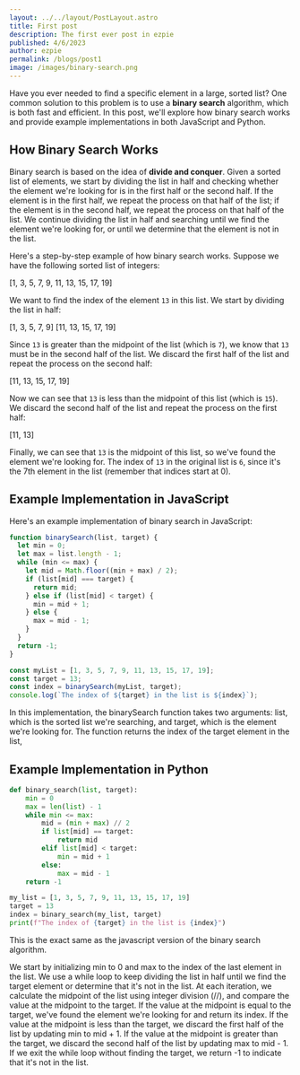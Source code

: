 ```yaml
---
layout: ../../layout/PostLayout.astro
title: First post
description: The first ever post in ezpie
published: 4/6/2023
author: ezpie
permalink: /blogs/post1
image: /images/binary-search.png
---
```


Have you ever needed to find a specific element in a large, sorted list? One common solution to this problem is to use a **binary search** algorithm, which is both fast and efficient. In this post, we'll explore how binary search works and provide example implementations in both JavaScript and Python.

## How Binary Search Works

Binary search is based on the idea of **divide and conquer**. Given a sorted list of elements, we start by dividing the list in half and checking whether the element we're looking for is in the first half or the second half. If the element is in the first half, we repeat the process on that half of the list; if the element is in the second half, we repeat the process on that half of the list. We continue dividing the list in half and searching until we find the element we're looking for, or until we determine that the element is not in the list.

Here's a step-by-step example of how binary search works. Suppose we have the following sorted list of integers:

[1, 3, 5, 7, 9, 11, 13, 15, 17, 19]

We want to find the index of the element `13` in this list. We start by dividing the list in half:

[1, 3, 5, 7, 9] [11, 13, 15, 17, 19]

Since `13` is greater than the midpoint of the list (which is `7`), we know that `13` must be in the second half of the list. We discard the first half of the list and repeat the process on the second half:

[11, 13, 15, 17, 19]

Now we can see that `13` is less than the midpoint of this list (which is `15`). We discard the second half of the list and repeat the process on the first half:

[11, 13]

Finally, we can see that `13` is the midpoint of this list, so we've found the element we're looking for. The index of `13` in the original list is `6`, since it's the 7th element in the list (remember that indices start at 0).

## Example Implementation in JavaScript

Here's an example implementation of binary search in JavaScript:

```javascript
function binarySearch(list, target) {
  let min = 0;
  let max = list.length - 1;
  while (min <= max) {
    let mid = Math.floor((min + max) / 2);
    if (list[mid] === target) {
      return mid;
    } else if (list[mid] < target) {
      min = mid + 1;
    } else {
      max = mid - 1;
    }
  }
  return -1;
}

const myList = [1, 3, 5, 7, 9, 11, 13, 15, 17, 19];
const target = 13;
const index = binarySearch(myList, target);
console.log(`The index of ${target} in the list is ${index}`);
```

In this implementation, the binarySearch function takes two arguments: list, which is the sorted list we're searching, and target, which is the element we're looking for. The function returns the index of the target element in the list,

## Example Implementation in Python

```python
def binary_search(list, target):
    min = 0
    max = len(list) - 1
    while min <= max:
        mid = (min + max) // 2
        if list[mid] == target:
            return mid
        elif list[mid] < target:
            min = mid + 1
        else:
            max = mid - 1
    return -1

my_list = [1, 3, 5, 7, 9, 11, 13, 15, 17, 19]
target = 13
index = binary_search(my_list, target)
print(f"The index of {target} in the list is {index}")
```

This is the exact same as the javascript version of the binary search algorithm.

We start by initializing min to 0 and max to the index of the last element in the list. We use a while loop to keep dividing the list in half until we find the target element or determine that it's not in the list. At each iteration, we calculate the midpoint of the list using integer division (//), and compare the value at the midpoint to the target. If the value at the midpoint is equal to the target, we've found the element we're looking for and return its index. If the value at the midpoint is less than the target, we discard the first half of the list by updating min to mid + 1. If the value at the midpoint is greater than the target, we discard the second half of the list by updating max to mid - 1. If we exit the while loop without finding the target, we return -1 to indicate that it's not in the list.
